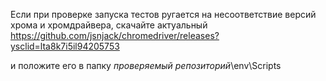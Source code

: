 Если при проверке запуска тестов ругается на несоответствие версий хрома и хромдрайвера, скачайте актуальный
https://github.com/jsnjack/chromedriver/releases?ysclid=lta8k7i5il94205753

и положите его в папку *проверяемый репозиторий*\env\Scripts
